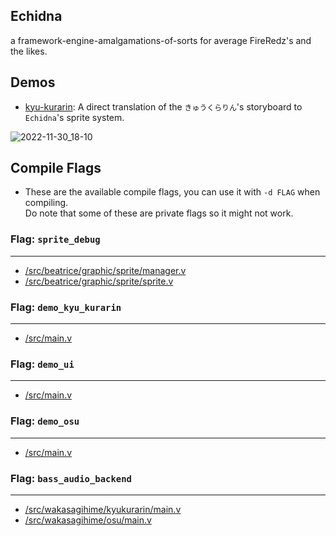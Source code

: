## Echidna

a framework-engine-amalgamations-of-sorts for average FireRedz's and the likes.

## Demos

* [kyu-kurarin](https://github.com/xjunko/kyu-kurarin-demo): A direct translation of the `きゅうくらりん`'s storyboard to `Echidna`'s sprite system.

![2022-11-30_18-10](https://user-images.githubusercontent.com/44401509/204768717-91a040a0-b91a-4af8-9ae3-27f66d4bfc11.png)

## Compile Flags
* These are the available compile flags, you can use it with `-d FLAG` when compiling. <br/> Do note that some of these are private flags so it might not work.

### Flag: `sprite_debug` <br/>
------
* [/src/beatrice/graphic/sprite/manager.v](/src/beatrice/graphic/sprite/manager.v)
* [/src/beatrice/graphic/sprite/sprite.v](/src/beatrice/graphic/sprite/sprite.v)


### Flag: `demo_kyu_kurarin` <br/>
------
* [/src/main.v](/src/main.v)


### Flag: `demo_ui` <br/>
------
* [/src/main.v](/src/main.v)


### Flag: `demo_osu` <br/>
------
* [/src/main.v](/src/main.v)


### Flag: `bass_audio_backend` <br/>
------
* [/src/wakasagihime/kyukurarin/main.v](/src/wakasagihime/kyukurarin/main.v)
* [/src/wakasagihime/osu/main.v](/src/wakasagihime/osu/main.v)